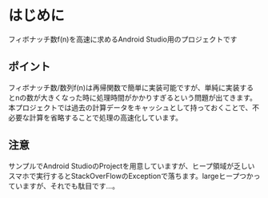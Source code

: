 # はじめに
フィボナッチ数f(n)を高速に求めるAndroid Studio用のプロジェクトです

## ポイント
フィボナッチ数/数列f(n)は再帰関数で簡単に実装可能ですが、単純に実装するとnの数が大きくなった時に処理時間がかかりすぎるという問題が出てきます。本プロジェクトでは過去の計算データをキャッシュとして持っておくことで、不必要な計算を省略することで処理の高速化しています。

## 注意
サンプルでAndroid StudioのProjectを用意していますが、ヒープ領域が乏しいスマホで実行するとStackOverFlowのExceptionで落ちます。largeヒープつかっていますが、それでも駄目です…。
